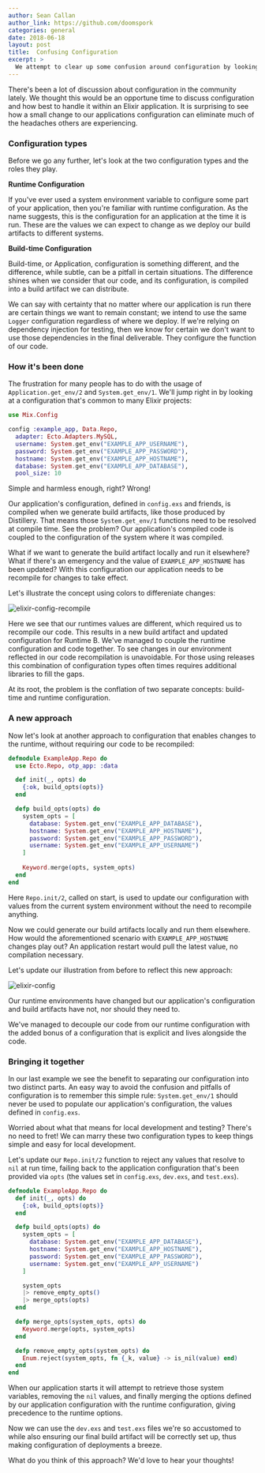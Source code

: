 ```yaml
---
author: Sean Callan
author_link: https://github.com/doomspork
categories: general
date: 2018-06-18
layout: post
title:  Confusing Configuration
excerpt: >
  We attempt to clear up some confusion around configuration by looking at the different types, the roles they play, and a different approach we could take.
---
```


There's been a lot of discussion about configuration in the community lately.
We thought this would be an opportune time to discuss configuration and how best to handle it within an Elixir application.
It is surprising to see how a small change to our applications configuration can eliminate much of the headaches others are experiencing.

### Configuration types

Before we go any further, let's look at the two configuration types and the roles they play.

__Runtime Configuration__

If you've ever used a system environment variable to configure some part of your application, then you're familiar with runtime configuration.
As the name suggests, this is the configuration for an application at the time it is run.
These are the values we can expect to change as we deploy our build artifacts to different systems.

__Build-time Configuration__

Build-time, or Application, configuration is something different, and the difference, while subtle, can be a pitfall in certain situations.
The difference shines when we consider that our code, and its configuration, is compiled into a build artifact we can distribute.

We can say with certainty that no matter where our application is run there are certain things we want to remain constant; we intend to use the same `Logger` configuration regardless of where we deploy.
If we're relying on dependency injection for testing, then we know for certain we don't want to use those dependencies in the final deliverable.
They configure the function of our code.

### How it's been done

The frustration for many people has to do with the usage of `Application.get_env/2` and `System.get_env/1`.
We'll jump right in by looking at a configuration that's common to many Elixir projects:

```elixir
use Mix.Config

config :example_app, Data.Repo,
  adapter: Ecto.Adapters.MySQL,
  username: System.get_env("EXAMPLE_APP_USERNAME"),
  password: System.get_env("EXAMPLE_APP_PASSWORD"),
  hostname: System.get_env("EXAMPLE_APP_HOSTNAME"),
  database: System.get_env("EXAMPLE_APP_DATABASE"),
  pool_size: 10
```

Simple and harmless enough, right?
Wrong!

Our application's configuration, defined in `config.exs` and friends, is compiled when we generate build artifacts, like those produced by Distillery.
That means those `System.get_env/1` functions need to be resolved at compile time.
See the problem?
Our application's compiled code is coupled to the configuration of the system where it was compiled.

What if we want to generate the build artifact locally and run it elsewhere?
What if there's an emergency and the value of `EXAMPLE_APP_HOSTNAME` has been updated?
With this configuration our application needs to be recompile for changes to take effect.

Let's illustrate the concept using colors to differeniate changes:

![elixir-config-recompile](https://user-images.githubusercontent.com/73386/41503026-d8a66ef4-7185-11e8-95fa-37598f6a56ff.png)

Here we see that our runtimes values are different, which required us to recompile our code.
This results in a new build artifact and updated configuration for Runtime B.
We've managed to couple the runtime configuration and code together.
To see changes in our environment reflected in our code recompilation is unavoidable.
For those using releases this combination of configuration types often times requires additional libraries to fill the gaps.

At its root, the problem is the conflation of two separate concepts: build-time and runtime configuration.

### A new approach

Now let's look at another approach to configuration that enables changes to the runtime, without requiring our code to be recompiled:

```elixir
defmodule ExampleApp.Repo do
  use Ecto.Repo, otp_app: :data

  def init(_, opts) do
    {:ok, build_opts(opts)}
  end

  defp build_opts(opts) do
    system_opts = [
      database: System.get_env("EXAMPLE_APP_DATABASE"),
      hostname: System.get_env("EXAMPLE_APP_HOSTNAME"),
      password: System.get_env("EXAMPLE_APP_PASSWORD"),
      username: System.get_env("EXAMPLE_APP_USERNAME")
    ]
    
    Keyword.merge(opts, system_opts)
  end
end
```

Here `Repo.init/2`, called on start, is used to update our configuration with values from the current system environment without the need to recompile anything.

Now we could generate our build artifacts locally and run them elsewhere.
How would the aforementioned scenario with `EXAMPLE_APP_HOSTNAME` changes play out?
An application restart would pull the latest value, no compilation necessary.

Let's update our illustration from before to reflect this new approach:

![elixir-config](https://user-images.githubusercontent.com/73386/41503027-d8b8ecc8-7185-11e8-8284-73d417fea6dc.png)

Our runtime environments have changed but our application's configuration and build artifacts have not, nor should they need to.

We've managed to decouple our code from our runtime configuration with the added bonus of a configuration that is explicit and lives alongside the code.

### Bringing it together

In our last example we see the benefit to separating our configuration into two distinct parts.
An easy way to avoid the confusion and pitfalls of configuration is to remember this simple rule: `System.get_env/1` should never be used to populate our application's configuration, the values defined in `config.exs`.

Worried about what that means for local development and testing?
There's no need to fret!
We can marry these two configuration types to keep things simple and easy for local development.

Let's update our `Repo.init/2` function to reject any values that resolve to `nil` at run time, failing back to the application configuration that's been provided via `opts` (the values set in `config.exs`, `dev.exs`, and `test.exs`).

```elixir
defmodule ExampleApp.Repo do
  def init(_, opts) do
    {:ok, build_opts(opts)}
  end

  defp build_opts(opts) do
    system_opts = [
      database: System.get_env("EXAMPLE_APP_DATABASE"),
      hostname: System.get_env("EXAMPLE_APP_HOSTNAME"),
      password: System.get_env("EXAMPLE_APP_PASSWORD"),
      username: System.get_env("EXAMPLE_APP_USERNAME")
    ]

    system_opts
    |> remove_empty_opts()
    |> merge_opts(opts)
  end

  defp merge_opts(system_opts, opts) do
    Keyword.merge(opts, system_opts)
  end

  defp remove_empty_opts(system_opts) do
    Enum.reject(system_opts, fn {_k, value} -> is_nil(value) end)
  end
end
```

When our application starts it will attempt to retrieve those system variables, removing the `nil` values, and finally merging the options defined by our application configuration with the runtime configuration, giving precedence to the runtime options.

Now we can use the `dev.exs` and `test.exs` files we're so accustomed to while also ensuring our final build artifact will be correctly set up, thus making configuration of deployments a breeze.

What do you think of this approach?  We'd love to hear your thoughts!